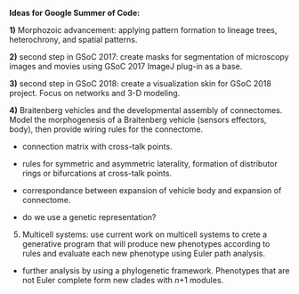 **Ideas for Google Summer of Code:**

**1)** Morphozoic advancement: applying pattern formation to lineage trees, heterochrony, and spatial patterns.  

**2)** second step in GSoC 2017: create masks for segmentation of microscopy images and movies using GSoC 2017 ImageJ plug-in as a base.  

**3)** second step in GSoC 2018: create a visualization skin for GSoC 2018 project. Focus on networks and 3-D modeling.  

**4)** Braitenberg vehicles and the developmental assembly of connectomes. Model the morphogenesis of a Braitenberg vehicle (sensors effectors, body), then provide wiring rules for the connectome. 

* connection matrix with cross-talk points.

* rules for symmetric and asymmetric laterality, formation of distributor rings or bifurcations at cross-talk points.

* correspondance between expansion of vehicle body and expansion of connectome.

* do we use a genetic representation?

5) Multicell systems: use current work on multicell systems to crete a generative program that will produce new phenotypes according to rules and evaluate each new phenotype using Euler path analysis. 

* further analysis by using a phylogenetic framework. Phenotypes that are not Euler complete form new clades with _n_+1 modules.

